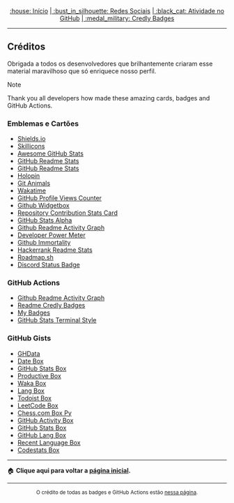 <div align="center">
<a href="README.md"> :house: Início</a>
<a href="social-media.md"> | :bust_in_silhouette: Redes Sociais</a>
<a href="github-activity.md"> | :black_cat: Atividade no GitHub</a>
<a href="credly-badges.md"> | :medal_military: Credly Badges</a>
</div>

---

## Créditos
Obrigada a todos os desenvolvedores que brilhantemente criaram esse material maravilhoso que só enriquece nosso perfil.

> [!NOTE]  
> Thank you all developers how made these amazing cards, badges and GitHub Actions.

### Emblemas e Cartões

- [Shields.io](https://shields.io/)
- [Skillicons](https://skillicons.dev)
- [Awesome GitHub Stats](https://awesome-github-stats.azurewebsites.net)
- [GitHub Readme Stats](https://github-readme-stats.vercel.app)
- [GitHub Readme Stats](https://github.com/anuraghazra/github-readme-stats)
- [Holopin](https://holopin.io/)
- [Git Animals](https://www.gitanimals.org/)
- [Wakatime](https://wakatime.com)
- [GitHub Profile Views Counter](https://github.com/antonkomarev/github-profile-views-counter)
- [Github Widgetbox](https://github.com/Jurredr/github-widgetbox)
- [Repository Contribution Stats Card](https://github.com/HwangTaehyun/github-repository-contribution-stats)
- [GitHub Stats Alpha](https://github-stats-alpha.vercel.app)
- [Github Readme Activity Graph](https://github.com/Ashutosh00710/github-readme-activity-graph)
- [Developer Power Meter](https://stats.hyo.dev/en)
- [Github Immortality ](https://github-immortality.vercel.app)
- [Hackerrank Readme Stats](https://github.com/samba9274/hackerrank-readme-stats)
- [Roadmap.sh](https://roadmap.sh/)
- [Discord Status Badge](https://github.com/zahtec/badges)

### GitHub Actions

- [Github Readme Activity Graph](https://github.com/Ashutosh00710/github-readme-activity-graph)
- [Readme Credly Badges](https://github.com/jd-35656/readme-credly-badges)
- [My Badges](https://github.com/my-badges/my-badges)
- [GitHub Stats Terminal Style](https://github.com/yogeshwaran01/github-stats-terminal-style)
<!-- - [Duolingo Stats](https://github.com/centrumek/duolingo-readme-stats) -->

### GitHub Gists
- [GHData](https://github.com/Zalbani/Gist_GHData)
- [Date Box](https://github.com/kf-liu/date-box)
- [GitHub Stats Box](https://github.com/bokub/github-stats-box)
- [Productive Box](https://github.com/maxam2017/productive-box)
- [Waka Box](https://github.com/matchai/waka-box)
- [Lang Box](https://github.com/inokawa/lang-box)
- [Todoist Box](https://github.com/joshghent/todoist-box)
- [LeetCode Box](https://github.com/puiiyuen/leetcode-box)
- [Chess.com Box Py](https://github.com/sciencepal/chess-com-box-py)
- [GitHub Activity Box](https://github.com/maxchang3/github-activity-box)
- [GitHub Stats Box](https://github.com/bokub/github-stats-box)
- [GitHub Lang Box](https://github.com/maxchang3/github-lang-box)
- [Recent Language Box](https://github.com/liby/recent-languages-box)
- [Codestats Box](https://github.com/Ancientwood/codestats-box)

---

:house: <b> Clique aqui para voltar a [página inicial](README.md). </b>

---

<div align="center">
<sup>O crédito de todas as badges e GitHub Actions estão <a href="badges-actions.md">nessa página</a>.</sup>
</div>
